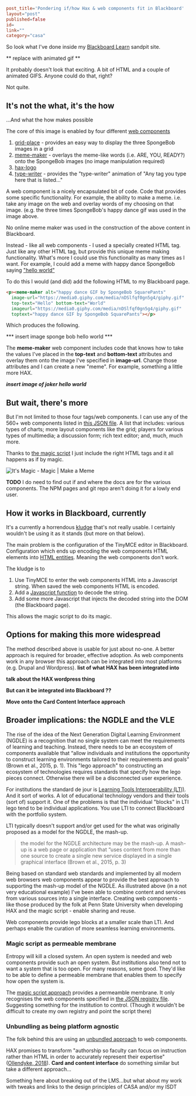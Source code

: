 ```toml
post_title='Pondering if/how Hax & web components fit in Blackboard'
layout="post"
published=false
id=
link=""
category="casa"
```

So look what I've done inside my [Blackboard Learn](https://en.wikipedia.org/wiki/Blackboard_Learn) sandpit site.

** replace with animated gif **

It probably doesn't look that exciting. A bit of HTML and a couple of animated GIFS. Anyone could do that, right?

Not quite.

## It's not the what, it's the how

...And what the how makes possible

The core of this image is enabled by four different [web components](https://developer.mozilla.org/en-US/docs/Web/Web_Components)
1. [grid-place](https://www.npmjs.com/package/@lrnwebcomponents/grid-plate) - provides an easy way to display the three SpongeBob images in a grid
2. [meme-maker](https://www.npmjs.com/package/@lrnwebcomponents/meme-maker) - overlays the meme-like words (i.e. ARE, YOU, READY?) onto the SpongeBob images (no image manipulation required)
3. [hax-logo](https://www.npmjs.com/package/@lrnwebcomponents/hax-logo)
4. [type-writer](https://www.npmjs.com/package/@lrnwebcomponents/type-writer) - provides the "type-writer" animation of "Any tag you type here that is listed..." 

A web component is a nicely encapsulated bit of code. Code that provides some specific functionality. For example, the ability to make a meme. i.e. take any image on the web and overlay words of my choosing on that image. (e.g. the three times SpongeBob's happy dance gif was used in the image above. 

No online meme maker was used in the construction of the above content in Blackboard.

Instead - like all web components - I used a specially created HTML tag. Just like any other HTML tag, but provide this unique meme making functionality. What's more I could use this functionality as many times as I want. For example, I could add a meme with happy dance SpongeBob saying ["hello world"](https://en.wikipedia.org/wiki/%22Hello,_World!%22_program)

To do this I would (and did) add the following HTML to my Blackboard page.

```HTML
<p><meme-maker alt="happy dance GIF by SpongeBob SquarePants" 
  image-url="https://media0.giphy.com/media/nDSlfqf0gn5g4/giphy.gif" 
  top-text="Hello" bottom-text="World" 
  imageurl="https://media0.giphy.com/media/nDSlfqf0gn5g4/giphy.gif" 
  toptext="happy dance GIF by SpongeBob SquarePants"></p>
```
Which produces the following.

*** insert image sponge bob hello world ***

The **meme-maker** web component includes code that knows how to take the values I've placed in the **top-text** and **bottom-text** attributes and overlay them onto the image I've specified in **image-url**.  Change those attributes and I can create a new "meme".  For example, something a little more HAX.

***insert image of joker hello world***

## But wait, there's more

But I'm not limited to those four tags/web components. I can use any of the 560+ web components listed in [this JSON file](https://cdn.webcomponents.psu.edu/cdn/wc-registry.json). A list that includes: various types of charts; more layout components like the grid; players for various types of multimedia; a discussion form; rich text editor; and, much, much more.

Thanks to [the magic script](https://dev.to/btopro/uwc-part-3-the-magic-script-122a) I just include the right HTML tags and it all happens as if by magic.

![It's Magic - Magic | Make a Meme](https://media.makeameme.org/created/its-magic-5c9ab8.jpg)

**TODO** I do need to find out if and where the docs are for the various components. The NPM pages and git repo aren't doing it for a lowly end user.

## How it works in Blackboard, currently

It's a currently a horrendous [kludge](https://en.wikipedia.org/wiki/Kludge) that's not really usable. I certainly wouldn't be using it as it stands (but more on that below).

The main problem is the configuration of the TinyMCE editor in Blackboard. Configuration which ends up encoding the web components HTML elements into [HTML entities](https://www.w3schools.com/html/html_entities.asp). Meaning the web components don't work.

The kludge is to

1. Use TinyMCE to enter the web components HTML into a Javascript string.
   When saved the web components HTML is encoded.
2. Add a [Javascript function](https://stackoverflow.com/questions/7394748/whats-the-right-way-to-decode-a-string-that-has-special-html-entities-in-it/7394787#7394787) to decode the string.
3. Add some more Javascript that injects the decoded string into the DOM (the Blackboard page).

This allows the magic script to do its magic.

## Options for making this more widespread

The method described above is usable for just about no-one. A better approach is required for broader, effective adoption. As web components work in any browser this approach can be integrated into most platforms (e.g. Drupal and Wordpress). **list of what HAX has been integrated into**

**talk about the HAX wordpress thing**

**But can it be integrated into Blackboard ??**

**Move onto the Card Content Interface approach**





## Broader implications: the NGDLE and the VLE 

The rise of the idea of the Next Generation Digital Learning Environment (NGDLE) is a recognition that no single system can meet the requirements of learning and teaching. Instead, there needs to be an ecosystem of components available that “allow individuals and institutions the opportunity to construct learning environments tailored to their requirements and goals” (Brown et al., 2015, p. 1). This "lego approach" to constructing an ecosystem of technologies requires standards that specify how the lego pieces connect. Otherwise there will be a disconnected user experience.

For institutions the standard de jour is [Learning Tools Interoperability (LTI)](https://en.wikipedia.org/wiki/Learning_Tools_Interoperability). And it sort of works. A lot of educational technology vendors and their tools (sort of) support it. One of the problems is that the individual "blocks" in LTI lego tend to be individual applications. You use LTI to connect Blackboard with the portfolio system. 

LTI typically doesn't support and/or get used for the what was originally proposed as a model for the NGDLE, the mash-up.
> the model for the NGDLE architecture may be the mash-up. A mash-up is a web page or application that “uses content from more than one source to create a single new service displayed in a single graphical interface (Brown et al., 2015, p. 3)

Being based on standard web standards and implemented by all modern web browsers web components appear to provide the best approach to supporting the mash-up model of the NGDLE. As illustrated above (in a not very educational example) I've been able to combine content and services from various sources into a single interface. Creating web components - like those produced by the folk at Penn State University when developing HAX and the magic script - enable sharing and reuse. 

Web components provide lego blocks at a smaller scale than LTI. And perhaps enable the curation of more seamless learning environments.

### Magic script as permeable membrane

Entropy will kill a closed system. An open system is needed and web components provide such an open system. But institutions also tend not to want a system that is too open. For many reasons, some good. They'd like to be able to define a permeable membrane that enables them to specify how open the system is.

The [magic script approach](https://dev.to/btopro/uwc-part-3-the-magic-script-122a)  provides a permeamble membrane. It only recognises the web components specified in [the JSON registry file](https://cdn.webcomponents.psu.edu/cdn/wc-registry.json). Suggesting something for the institution to control. (Though it wouldn't be difficult to create my own registry and point the script there)

### Unbundling as being platform agnostic

The folk behind this are using an [unbundled approach](https://dev.to/btopro/part-1-how-penn-state-unbundles-web-components-for-cdn-deployments-20di) to web components.

HAX promises to transform "authorship so faculty can focus on instruction rather than HTML in order to accurately represent their expertise" ([Ollendyke, 2018](https://psu.app.box.com/s/gk6013odcl3115j3ibfzudj3bqar059v)). **Card and content interface** do something similar but take a different approach...

Something here about breaking out of the LMS...but what about my work with tweaks and links to the design principles of CASA and/or my ISDT
